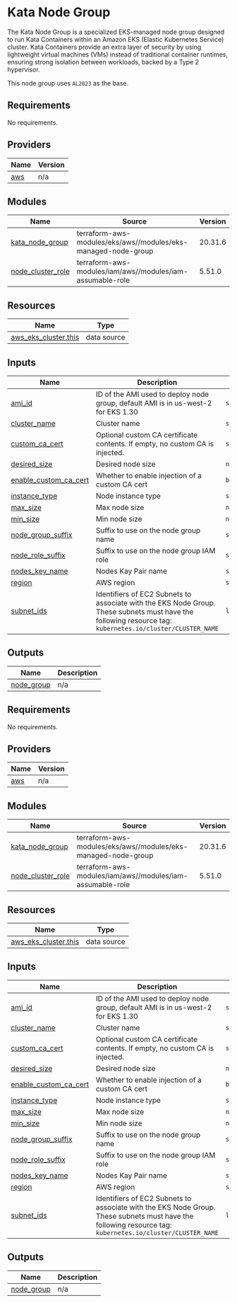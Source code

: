 # Kata Node Group

The Kata Node Group is a specialized EKS-managed node group designed to run Kata Containers within an Amazon EKS (Elastic Kubernetes Service) cluster. Kata Containers provide an extra layer of security by using lightweight virtual machines (VMs) instead of traditional container runtimes, ensuring strong isolation between workloads, backed by a Type 2 hypervisor.

This node group uses `AL2023` as the base.

## Requirements

No requirements.

## Providers

| Name | Version |
|------|---------|
| <a name="provider_aws"></a> [aws](#provider\_aws) | n/a |

## Modules

| Name | Source | Version |
|------|--------|---------|
| <a name="module_kata_node_group"></a> [kata\_node\_group](#module\_kata\_node\_group) | terraform-aws-modules/eks/aws//modules/eks-managed-node-group | 20.31.6 |
| <a name="module_node_cluster_role"></a> [node\_cluster\_role](#module\_node\_cluster\_role) | terraform-aws-modules/iam/aws//modules/iam-assumable-role | 5.51.0 |

## Resources

| Name | Type |
|------|------|
| [aws_eks_cluster.this](https://registry.terraform.io/providers/hashicorp/aws/latest/docs/data-sources/eks_cluster) | data source |

## Inputs

| Name | Description | Type | Default | Required |
|------|-------------|------|---------|:--------:|
| <a name="input_ami_id"></a> [ami\_id](#input\_ami\_id) | ID of the AMI used to deploy node group, default AMI is in us-west-2 for EKS 1.30 | `string` | `"ami-01e03fd5293f4b786"` | no |
| <a name="input_cluster_name"></a> [cluster\_name](#input\_cluster\_name) | Cluster name | `string` | n/a | yes |
| <a name="input_custom_ca_cert"></a> [custom\_ca\_cert](#input\_custom\_ca\_cert) | Optional custom CA certificate contents. If empty, no custom CA is injected. | `string` | `""` | no |
| <a name="input_desired_size"></a> [desired\_size](#input\_desired\_size) | Desired node size | `number` | `4` | no |
| <a name="input_enable_custom_ca_cert"></a> [enable\_custom\_ca\_cert](#input\_enable\_custom\_ca\_cert) | Whether to enable injection of a custom CA cert | `bool` | `false` | no |
| <a name="input_instance_type"></a> [instance\_type](#input\_instance\_type) | Node instance type | `string` | `"m5.4xlarge"` | no |
| <a name="input_max_size"></a> [max\_size](#input\_max\_size) | Max node size | `number` | `4` | no |
| <a name="input_min_size"></a> [min\_size](#input\_min\_size) | Min node size | `number` | `4` | no |
| <a name="input_node_group_suffix"></a> [node\_group\_suffix](#input\_node\_group\_suffix) | Suffix to use on the node group name | `string` | `"-kata-nodes"` | no |
| <a name="input_node_role_suffix"></a> [node\_role\_suffix](#input\_node\_role\_suffix) | Suffix to use on the node group IAM role | `string` | `"-nodes-eks-kata-"` | no |
| <a name="input_nodes_key_name"></a> [nodes\_key\_name](#input\_nodes\_key\_name) | Nodes Kay Pair name | `string` | `""` | no |
| <a name="input_region"></a> [region](#input\_region) | AWS region | `string` | `"us-west-1"` | no |
| <a name="input_subnet_ids"></a> [subnet\_ids](#input\_subnet\_ids) | Identifiers of EC2 Subnets to associate with the EKS Node Group. These subnets must have the following resource tag: `kubernetes.io/cluster/CLUSTER_NAME` | `list(string)` | `[]` | no |

## Outputs

| Name | Description |
|------|-------------|
| <a name="output_node_group"></a> [node\_group](#output\_node\_group) | n/a |

<!-- BEGIN_TF_DOCS -->
## Requirements

No requirements.

## Providers

| Name | Version |
|------|---------|
| <a name="provider_aws"></a> [aws](#provider\_aws) | n/a |

## Modules

| Name | Source | Version |
|------|--------|---------|
| <a name="module_kata_node_group"></a> [kata\_node\_group](#module\_kata\_node\_group) | terraform-aws-modules/eks/aws//modules/eks-managed-node-group | 20.31.6 |
| <a name="module_node_cluster_role"></a> [node\_cluster\_role](#module\_node\_cluster\_role) | terraform-aws-modules/iam/aws//modules/iam-assumable-role | 5.51.0 |

## Resources

| Name | Type |
|------|------|
| [aws_eks_cluster.this](https://registry.terraform.io/providers/hashicorp/aws/latest/docs/data-sources/eks_cluster) | data source |

## Inputs

| Name | Description | Type | Default | Required |
|------|-------------|------|---------|:--------:|
| <a name="input_ami_id"></a> [ami\_id](#input\_ami\_id) | ID of the AMI used to deploy node group, default AMI is in us-west-2 for EKS 1.30 | `string` | `"ami-01e03fd5293f4b786"` | no |
| <a name="input_cluster_name"></a> [cluster\_name](#input\_cluster\_name) | Cluster name | `string` | n/a | yes |
| <a name="input_custom_ca_cert"></a> [custom\_ca\_cert](#input\_custom\_ca\_cert) | Optional custom CA certificate contents. If empty, no custom CA is injected. | `string` | `""` | no |
| <a name="input_desired_size"></a> [desired\_size](#input\_desired\_size) | Desired node size | `number` | `4` | no |
| <a name="input_enable_custom_ca_cert"></a> [enable\_custom\_ca\_cert](#input\_enable\_custom\_ca\_cert) | Whether to enable injection of a custom CA cert | `bool` | `false` | no |
| <a name="input_instance_type"></a> [instance\_type](#input\_instance\_type) | Node instance type | `string` | `"m5.4xlarge"` | no |
| <a name="input_max_size"></a> [max\_size](#input\_max\_size) | Max node size | `number` | `4` | no |
| <a name="input_min_size"></a> [min\_size](#input\_min\_size) | Min node size | `number` | `4` | no |
| <a name="input_node_group_suffix"></a> [node\_group\_suffix](#input\_node\_group\_suffix) | Suffix to use on the node group name | `string` | `"-kata-nodes"` | no |
| <a name="input_node_role_suffix"></a> [node\_role\_suffix](#input\_node\_role\_suffix) | Suffix to use on the node group IAM role | `string` | `"-nodes-eks-kata-"` | no |
| <a name="input_nodes_key_name"></a> [nodes\_key\_name](#input\_nodes\_key\_name) | Nodes Kay Pair name | `string` | `""` | no |
| <a name="input_region"></a> [region](#input\_region) | AWS region | `string` | `"us-west-1"` | no |
| <a name="input_subnet_ids"></a> [subnet\_ids](#input\_subnet\_ids) | Identifiers of EC2 Subnets to associate with the EKS Node Group. These subnets must have the following resource tag: `kubernetes.io/cluster/CLUSTER_NAME` | `list(string)` | `[]` | no |

## Outputs

| Name | Description |
|------|-------------|
| <a name="output_node_group"></a> [node\_group](#output\_node\_group) | n/a |
<!-- END_TF_DOCS -->